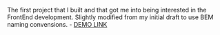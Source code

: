 The first project that I built and that got me into being interested in the FrontEnd development. 
Slightly modified from my initial draft to use BEM naming convensions.
    - [DEMO LINK](https://sergei-nikolaienko.github.io/remember-that-landing/)

